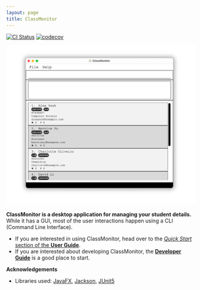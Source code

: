 ```yaml
---
layout: page
title: ClassMonitor
---
```


[![CI Status](https://github.com/AY2324S2-CS2103T-F13-4/tp/workflows/Java%20CI/badge.svg)](https://github.com/AY2324S2-CS2103T-F13-4/tp/actions)
[![codecov](https://codecov.io/gh/AY2324S2-CS2103T-F13-4/tp/branch/master/graph/badge.svg)](https://codecov.io/gh/AY2324S2-CS2103T-F13-4/tp)

![Ui](images/Ui.png)

**ClassMonitor is a desktop application for managing your student details.** While it has a GUI, most of the user interactions happen using a CLI (Command Line Interface).

* If you are interested in using ClassMonitor, head over to the [_Quick Start_ section of the **User Guide**](UserGuide.html#quick-start).
* If you are interested about developing ClassMonitor, the [**Developer Guide**](DeveloperGuide.html) is a good place to start.


**Acknowledgements**

* Libraries used: [JavaFX](https://openjfx.io/), [Jackson](https://github.com/FasterXML/jackson), [JUnit5](https://github.com/junit-team/junit5)
